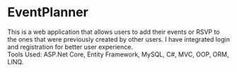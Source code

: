 # EventPlanner

This is a web application that allows users to add their events or RSVP to the ones that were previously created by other users. I have integrated login and registration for better user experience.				
Tools Used: ASP.Net Core, Entity Framework, MySQL, C#, MVC, OOP, ORM, LINQ.
